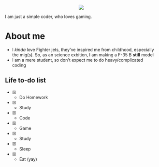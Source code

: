 <p align="center">
  <img src="https://capsule-render.vercel.app/api?type=soft&height=300&color=gradient&text=Welcome%20everyone&textBg=false&fontAlign=55&fontAlignY=43&descAlign=64"/>
</p>
<p>I am just a simple coder, who loves gaming.</p>

# About me
- I *kinda* love Fighter jets, they've inspired me from childhood, especially the mig(s). So, as an science exbition, I am making a F-35 B __still__ model
- I am a mere student, so don't expect me to do heavy/complicated coding
## Life to-do list
- [x] - Do Homework
- [x] - Study
- [x] - Code
- [x] - Game
- [x] - Study
- [x] - Sleep
- [x] - Eat (yay)
<!--
**abhishekMeena13/abhishekMeena13** is a ✨ _special_ ✨ repository because its `README.md` (this file) appears on your GitHub profile.

Here are some ideas to get you started:

- 🔭 I’m currently working on ...
- 🌱 I’m currently learning ...
- 👯 I’m looking to collaborate on ...
- 🤔 I’m looking for help with ...
- 💬 Ask me about ...
- 📫 How to reach me: ...
- 😄 Pronouns: ...
- ⚡ Fun fact: ...
-->
